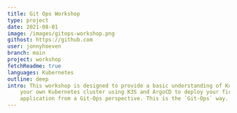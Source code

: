 ```yaml
---
title: Git Ops Workshop
type: project
date: 2021-08-01
image: /images/gitops-workshop.png
githost: https://github.com
user: jonnyhoeven
branch: main
project: workshop
fetchReadme: true
languages: Kubernetes
outline: deep
intro: This workshop is designed to provide a basic understanding of Kubernetes and ArgoCD and will teach you how to create
    your own Kubernetes cluster using K3S and ArgoCD to deploy your first
    application from a Git-Ops perspective. This is the `Git-Ops` way.
---
```

<script setup>
import ArticleItem from '/components/ArticleItem.vue';
</script>
<ArticleItem :frontmatter="$frontmatter"/>

